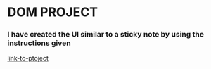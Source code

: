# DOM PROJECT

### I have created the UI similar to a sticky note by using the instructions given


[link-to-ptoject]("https://chiremath-13.github.io/dom1/")
